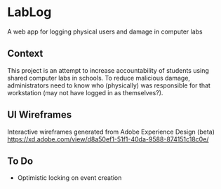 # LabLog
A web app for logging physical users and damage in computer labs

## Context
This project is an attempt to increase accountability of students using shared computer labs in schools. To reduce malicious damage, administrators need to know who (physically) was responsible for that workstation (may not have logged in as themselves?).

## UI Wireframes
Interactive wireframes generated from Adobe Experience Design (beta) https://xd.adobe.com/view/d8a50ef1-51f1-40da-9588-874151c18c0e/


## To Do
* Optimistic locking on event creation
